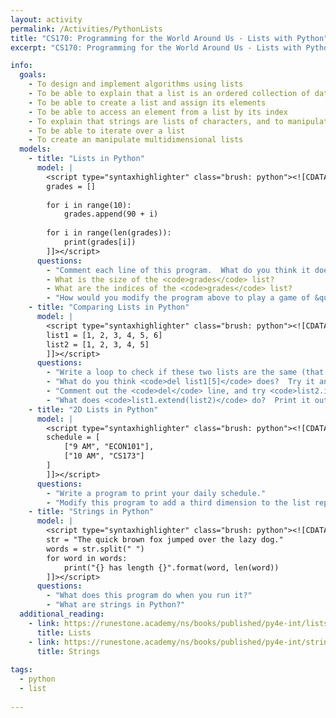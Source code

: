 ```yaml
---
layout: activity
permalink: /Activities/PythonLists
title: "CS170: Programming for the World Around Us - Lists with Python"
excerpt: "CS170: Programming for the World Around Us - Lists with Python"

info:
  goals: 
    - To design and implement algorithms using lists
    - To be able to explain that a list is an ordered collection of data
    - To be able to create a list and assign its elements
    - To be able to access an element from a list by its index
    - To explain that strings are lists of characters, and to manipulate them accordingly
    - To be able to iterate over a list
    - To create an manipulate multidimensional lists
  models:
    - title: "Lists in Python"
      model: |
        <script type="syntaxhighlighter" class="brush: python"><![CDATA[
        grades = []
        
        for i in range(10):
            grades.append(90 + i)
            
        for i in range(len(grades)):
            print(grades[i])
        ]]></script>  
      questions: 
        - "Comment each line of this program.  What do you think it does?  Try running it."
        - What is the size of the <code>grades</code> list?
        - What are the indices of the <code>grades</code> list?        
        - "How would you modify the program above to play a game of &quot;Duck-Duck-Goose&quot; -- that is, iterating through the array until a certain value is reached (say, <code>92</code>), and printing that index where it is found?"
    - title: "Comparing Lists in Python"
      model: |
        <script type="syntaxhighlighter" class="brush: python"><![CDATA[
        list1 = [1, 2, 3, 4, 5, 6]
        list2 = [1, 2, 3, 4, 5]        
        ]]></script>  
      questions: 
        - "Write a loop to check if these two lists are the same (that is, have the same size and contain the same values)."
        - "What do you think <code>del list1[5]</code> does?  Try it and then see if your lists are the same!"
        - "Comment out the <code>del</code> line, and try <code>list2.insert(4, 6)</code> instead."
        - "What does <code>list1.extend(list2)</code> do?  Print it out and see."
    - title: "2D Lists in Python"
      model: |
        <script type="syntaxhighlighter" class="brush: python"><![CDATA[
        schedule = [
            ["9 AM", "ECON101"],
            ["10 AM", "CS173"]
        ]
        ]]></script>  
      questions: 
        - "Write a program to print your daily schedule."
        - "Modify this program to add a third dimension to the list representing each day of the week."
    - title: "Strings in Python"
      model: |
        <script type="syntaxhighlighter" class="brush: python"><![CDATA[
        str = "The quick brown fox jumped over the lazy dog."
        words = str.split(" ")
        for word in words:
            print("{} has length {}".format(word, len(word))
        ]]></script>  
      questions: 
        - "What does this program do when you run it?"
        - "What are strings in Python?"        
  additional_reading:
    - link: https://runestone.academy/ns/books/published/py4e-int/lists/toctree.html
      title: Lists
    - link: https://runestone.academy/ns/books/published/py4e-int/strings/toctree.html
      title: Strings
      
tags:
  - python
  - list
  
---
```


